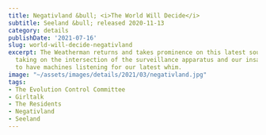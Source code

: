 ```yaml
---
title: Negativland &bull; <i>The World Will Decide</i>
subtitle: Seeland &bull; released 2020-11-13
category: details
publishDate: '2021-07-16'
slug: world-will-decide-negativland
excerpt: The Weatherman returns and takes prominence on this latest sound art foray,
  taking on the intersection of the surveillance apparatus and our insatiable need
  to have machines listening for our latest whim.
image: "~/assets/images/details/2021/03/negativland.jpg"
tags:
- The Evolution Control Committee
- Girltalk
- The Residents
- Negativland
- Seeland
---
```


